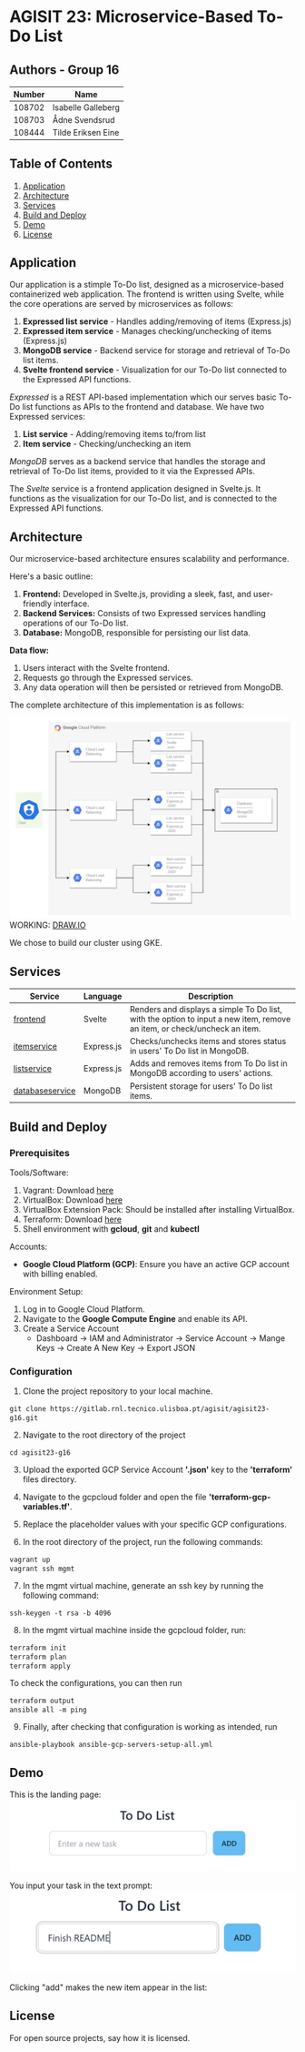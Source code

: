 # AGISIT 23: Microservice-Based To-Do List

## Authors - Group 16
| Number | Name               |				
| -------|--------------------|
| 108702 | Isabelle Galleberg |
| 108703 | Ådne Svendsrud     |
| 108444 | Tilde Eriksen Eine | 

## Table of Contents
1. [Application](#Application)
3. [Architecture](#Architecture)
4. [Services](#Services)
5. [Build and Deploy](#Build-and-Deploy)
6. [Demo](#Demo)
7.  [License](#License)


## Application
Our application is a stimple To-Do list, designed as a microservice-based containerized web application. The frontend is written using Svelte, while the core operations are served by microservices as follows:

1. **Expressed list service** - Handles adding/removing of items (Express.js)
2. **Expressed item service** - Manages checking/unchecking of items (Express.js)
3. **MongoDB service** - Backend service for storage and retrieval of To-Do list items.
4. **Svelte frontend service** - Visualization for our To-Do list connected to the Expressed API functions.


_Expressed_ is a REST API-based implementation which our serves basic To-Do list functions as APIs to the frontend and database. We have two Expressed services:
1. **List service** - Adding/removing items to/from list
2. **Item service** - Checking/unchecking an item

_MongoDB_ serves as a backend service that handles the storage and retrieval of To-Do list items, provided to it via the Expressed APIs. 

The _Svelte_ service is a frontend application designed in Svelte.js. It functions as the visualization for our To-Do list, and is connected to the Expressed API functions.  

## Architecture 
Our microservice-based architecture ensures scalability and performance. 

Here's a basic outline:

1. **Frontend:** Developed in Svelte.js, providing a sleek, fast, and user-friendly interface.
2. **Backend Services:** Consists of two Expressed services handling operations of our To-Do list.
3. **Database:** MongoDB, responsible for persisting our list data.


**Data flow:**
1. Users interact with the Svelte frontend.
2. Requests go through the Expressed services.
3. Any data operation will then be persisted or retrieved from MongoDB.


The complete architecture of this implementation is as follows:

![Architecture](./report/assets/architecture.png)
WORKING: [DRAW.IO](https://drive.google.com/file/d/1YTpFg0gd-9eK2pGvSjLzb5hUPA-y5P1c/view?usp=share_link)

We chose to build our cluster using GKE. 

## Services
| Service                         | Language      |Description                                                          |
| ------------------------------- | ------------- | ------------------------------------------------------------------- |
| [frontend](/microservices/frontend/)    | Svelte        | Renders and displays a simple To Do list, with the option to input a new item, remove an item, or check/uncheck an item.  |
| [itemservice](/microservices/itemservice/)  | Express.js | Checks/unchecks items and stores status in users' To Do list in MongoDB. |
| [listservice](/microservices/listservice/) | Express.js | Adds and removes items from To Do list in MongoDB according to users' actions.   |
| [databaseservice](/microservices/databaseservice/) | MongoDB | Persistent storage for users' To Do list items. |


## Build and Deploy
### Prerequisites
Tools/Software:
1. Vagrant: Download [here](https://developer.hashicorp.com/vagrant/downloads)
2. VirtualBox: Download [here](https://www.virtualbox.org/wiki/Downloads)
3. VirtualBox Extension Pack: Should be installed after installing VirtualBox.
4. Terraform: Download [here](https://developer.hashicorp.com/terraform/downloads)
5. Shell environment with **gcloud**, **git** and **kubectl**


Accounts:
- **Google Cloud Platform (GCP)**: Ensure you have an active GCP account with billing enabled.

Environment Setup:
1. Log in to Google Cloud Platform.
2. Navigate to the **Google Compute Engine** and enable its API.
3. Create a Service Account 
   - Dashboard -> IAM and Administrator -> Service Account -> Mange Keys -> Create A New Key -> Export JSON

### Configuration
1. Clone the project repository to your local machine.
```
git clone https://gitlab.rnl.tecnico.ulisboa.pt/agisit/agisit23-g16.git
```
2. Navigate to the root directory of the project
```
cd agisit23-g16
```
3. Upload the exported GCP Service Account **'.json'** key to the **'terraform'** files directory.

4. Navigate to the gcpcloud folder and open the file **'terraform-gcp-variables.tf'**.

5. Replace the placeholder values with your specific GCP configurations.

6. In the root directory of the project, run the following commands:
```
vagrant up
vagrant ssh mgmt
```
7. In the mgmt virtual machine, generate an ssh key by running the following command:

```
ssh-keygen -t rsa -b 4096
```
8. In the mgmt virtual machine inside the gcpcloud folder, run:

```
terraform init
terraform plan
terraform apply
```
To check the configurations, you can then run 

```
terraform output
ansible all -m ping
```
9. Finally, after checking that configuration is working as intended, run
```
ansible-playbook ansible-gcp-servers-setup-all.yml
```

## Demo
This is the landing page:
![Photo of landing page](/report/assets/landingpage.png)

You input your task in the text prompt:
![Photo of text prompt](/report/assets/enterprompt.png)

Clicking "add" makes the new item appear in the list:



## License
For open source projects, say how it is licensed.
